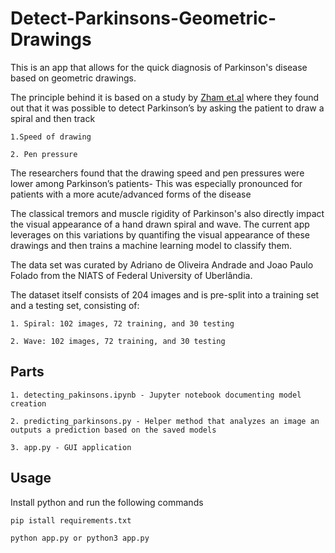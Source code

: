# Detect-Parkinsons-Geometric-Drawings
This is an app that allows for the quick diagnosis of Parkinson's disease based on geometric drawings.

The principle behind it is based on a study by [Zham et.al](https://www.frontiersin.org/articles/10.3389/fneur.2017.00435/full) where they found out that it was possible 
to detect Parkinson’s by asking the patient to draw a spiral and then track

    1.Speed of drawing
  
    2. Pen pressure

The researchers found that the drawing speed and pen pressures were lower among Parkinson’s patients- This was especially pronounced for patients with a more acute/advanced forms of the disease

The classical tremors and muscle rigidity of Parkinson's also directly impact the visual appearance of a hand drawn spiral and wave. 
The current app leverages on this variations by quantifing the visual appearance of these drawings and then trains a machine learning model to classify them.

The data set was curated by Adriano de Oliveira Andrade and Joao Paulo Folado from the NIATS of Federal University of Uberlândia.

The dataset itself consists of 204 images and is pre-split into a training set and a testing set, consisting of:

    1. Spiral: 102 images, 72 training, and 30 testing
    
    2. Wave: 102 images, 72 training, and 30 testing
    
## Parts
    1. detecting_pakinsons.ipynb - Jupyter notebook documenting model creation
    
    2. predicting_parkinsons.py - Helper method that analyzes an image an outputs a prediction based on the saved models
    
    3. app.py - GUI application
    
## Usage
Install python and run the following commands

    pip istall requirements.txt
    
    python app.py or python3 app.py
